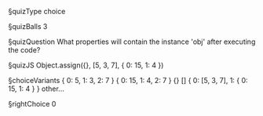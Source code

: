 §quizType
choice

§quizBalls
3

§quizQuestion
What properties will contain the instance 'obj' after executing the code?



§quizJS
Object.assign({}, [5, 3, 7], { 0: 15, 1: 4 })



§choiceVariants
{ 0: 5, 1: 3, 2: 7 }
{ 0: 15, 1: 4, 2: 7 }
{}
[]
{ 0: [5, 3, 7], 1: { 0: 15, 1: 4 } }
other...


§rightChoice
0
